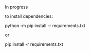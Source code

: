 In progress

to install dependencies:

python -m pip install -r requirements.txt

or

pip install -r requirements.txt
